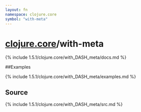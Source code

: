 ```yaml
---
layout: fn
namespace: clojure.core
symbol: "with-meta"
---
```


# [clojure.core](../)/with-meta

{% include 1.5.1/clojure.core/with_DASH_meta/docs.md %}

##Examples

{% include 1.5.1/clojure.core/with_DASH_meta/examples.md %}
## Source
{% include 1.5.1/clojure.core/with_DASH_meta/src.md %}

